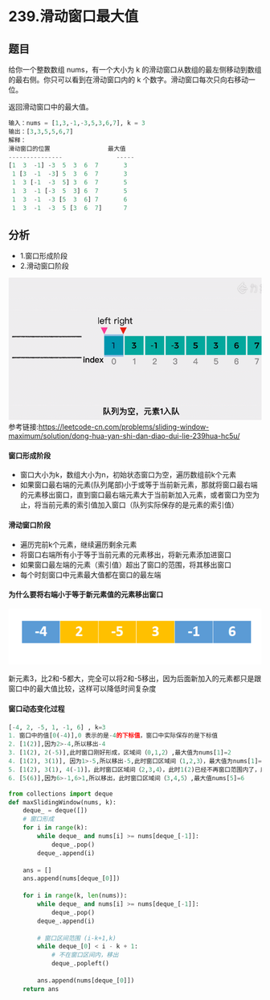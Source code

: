 # 239.滑动窗口最大值
## 题目
给你一个整数数组 nums，有一个大小为 k 的滑动窗口从数组的最左侧移动到数组的最右侧。你只可以看到在滑动窗口内的 k 个数字。滑动窗口每次只向右移动一位。

返回滑动窗口中的最大值。

```python
输入：nums = [1,3,-1,-3,5,3,6,7], k = 3
输出：[3,3,5,5,6,7]
解释：
滑动窗口的位置                最大值
---------------               -----
[1  3  -1] -3  5  3  6  7       3
 1 [3  -1  -3] 5  3  6  7       3
 1  3 [-1  -3  5] 3  6  7       5
 1  3  -1 [-3  5  3] 6  7       5
 1  3  -1  -3 [5  3  6] 7       6
 1  3  -1  -3  5 [3  6  7]      7
```

## 分析
* 1.窗口形成阶段
* 2.滑动窗口阶段

![](../pic/leetcode_stack/239_1.gif)
参考链接:https://leetcode-cn.com/problems/sliding-window-maximum/solution/dong-hua-yan-shi-dan-diao-dui-lie-239hua-hc5u/

#### 窗口形成阶段
* 窗口大小为k，数组大小为n，初始状态窗口为空，遍历数组前k个元素
* 如果窗口最右端的元素(队列尾部)小于或等于当前新元素，那就将窗口最右端的元素移出窗口，直到窗口最右端元素大于当前新加入元素，或者窗口为空为止，将当前元素的索引值加入窗口（队列实际保存的是元素的索引值）

#### 滑动窗口阶段
* 遍历完前k个元素，继续遍历剩余元素
* 将窗口右端所有小于等于当前元素的元素移出，将新元素添加进窗口
* 如果窗口最左端的元素（索引值）超出了窗口的范围，将其移出窗口
* 每个时刻窗口中元素最大值都在窗口的最左端

#### 为什么要将右端小于等于新元素值的元素移出窗口
![](../pic/leetcode_stack/239_1.png)

新元素3，比2和-5都大，完全可以将2和-5移出，因为后面新加入的元素都只是跟窗口中的最大值比较，这样可以降低时间复杂度

#### 窗口动态变化过程
```python
[-4, 2, -5, 1, -1, 6] , k=3
1. 窗口中的值[0(-4)],0 表示的是-4的下标值，窗口中实际保存的是下标值
2. [1(2)],因为2>-4,所以移出-4
3. [1(2), 2(-5)],此时窗口刚好形成，区域间（0,1,2）,最大值为nums[1]=2
4. [1(2), 3(1)], 因为1>-5,所以移出-5,此时窗口区域间（1,2,3），最大值为nums[1]=2
5. [1(2), 3(1), 4(-1)]，此时窗口区域间（2,3,4），此时1(2)已经不再窗口范围内了，应该移出，所以窗口应该是[3(1), 4(-1)],最大值为nums[3]=1
6. [5(6)],因为6>-1,6>1,所以移出，此时窗口区域间（3,4,5）,最大值nums[5]=6
```

```python
from collections import deque
def maxSlidingWindow(nums, k):
    deque_ = deque([])
    # 窗口形成
    for i in range(k):
        while deque_ and nums[i] >= nums[deque_[-1]]:
            deque_.pop()
        deque_.append(i)

    ans = []
    ans.append(nums[deque_[0]])

    for i in range(k, len(nums)):
        while deque_ and nums[i] >= nums[deque_[-1]]:
            deque_.pop()
        deque_.append(i)

        # 窗口区间范围 (i-k+1,k)
        while deque_[0] < i - k + 1:
            # 不在窗口区间内，移出
            deque_.popleft()

        ans.append(nums[deque_[0]])
    return ans
```
